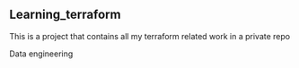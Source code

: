 ## Learning_terraform

This is a project that contains all my terraform related work in a private repo


Data engineering 
